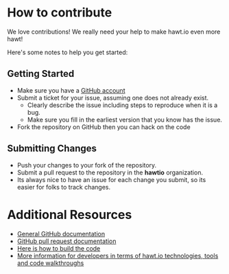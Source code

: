 # How to contribute

We love contributions! We really need your help to make hawt.io even more hawt!

Here's some notes to help you get started:

## Getting Started

* Make sure you have a [GitHub account](https://github.com/signup/free)
* Submit a ticket for your issue, assuming one does not already exist.
  * Clearly describe the issue including steps to reproduce when it is a bug.
  * Make sure you fill in the earliest version that you know has the issue.
* Fork the repository on GitHub then you can hack on the code

## Submitting Changes

* Push your changes to your fork of the repository.
* Submit a pull request to the repository in the **hawtio** organization.
* Its always nice to have an issue for each change you submit, so its easier for folks to track changes.

# Additional Resources

* [General GitHub documentation](http://help.github.com/)
* [GitHub pull request documentation](http://help.github.com/send-pull-requests/)
* [Here is how to build the code](https://github.com/hawtio/hawtio/blob/master/BUILDING.md)
* [More information for developers in terms of hawt.io technologies, tools and code walkthroughs](https://github.com/hawtio/hawtio/blob/master/DEVELOPERS.md)
